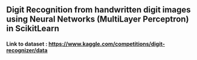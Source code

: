 ## Digit Recognition from handwritten digit images using Neural Networks (MultiLayer Perceptron) in ScikitLearn


####  Link to dataset : https://www.kaggle.com/competitions/digit-recognizer/data





